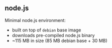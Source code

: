## node.js

Minimal node.js environment:

* built on top of `debian` base image
* downloads pre-compiled node.js binary
* ~115 MB in size (85 MB debian base + 30 MB)
